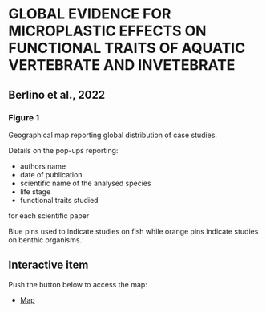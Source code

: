 # GLOBAL EVIDENCE FOR MICROPLASTIC EFFECTS ON FUNCTIONAL TRAITS OF AQUATIC VERTEBRATE AND INVETEBRATE 
## Berlino et al., 2022
### Figure 1
Geographical map reporting global distribution of case studies.

Details on the pop-ups reporting: 
- authors name 
- date of publication
- scientific name  of the analysed species
- life stage 
- functional traits studied 

for each scientific paper

Blue pins used to indicate studies on fish while orange pins indicate studies on benthic organisms.

## Interactive item

Push the button below to access the map:

 - [Map](https://mberlino.github.io/Interactive-map/mappa_interattiva.html)
 
